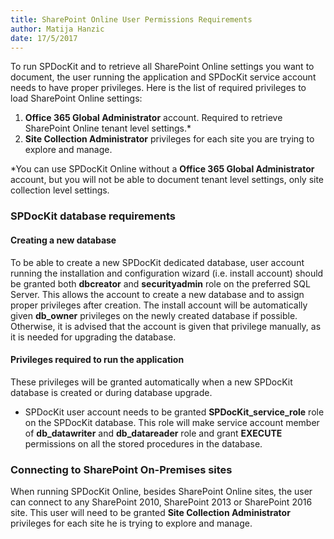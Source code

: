 ```yaml
---  
title: SharePoint Online User Permissions Requirements
author: Matija Hanzic  
date: 17/5/2017  
--- 
```

To run SPDocKit and to retrieve all SharePoint Online settings you want to document, the user running the application and SPDocKit service account needs to have proper privileges. Here is the list of required privileges to load SharePoint Online settings:

1. __Office 365 Global Administrator__ account. Required to retrieve SharePoint Online tenant level settings.*
2. __Site Collection Administrator__ privileges for each site you are trying to explore and manage.

*You can use SPDocKit Online without a __Office 365 Global Administrator__ account, but you will not be able to document tenant level settings, only site collection level settings.
    
### SPDocKit database requirements

#### Creating a new database

To be able to create a new SPDocKit dedicated database, user account running the installation and configuration wizard (i.e. install account) should be granted both __dbcreator__ and __securityadmin__ role on the preferred SQL Server. This allows the account to create a new database and to assign proper privileges after creation. The install account will be automatically given __db_owner__ privileges on the newly created database if possible. Otherwise, it is advised that the account is given that privilege manually, as it is needed for upgrading the database.

#### Privileges required to run the application

These privileges will be granted automatically when a new SPDocKit database is created or during database upgrade.

* SPDocKit user account needs to be granted __SPDocKit_service_role__ role on the SPDocKit database. This role will make service account member of __db_datawriter__ and __db_datareader__ role and grant __EXECUTE__ permissions on all the stored procedures in the database.

### Connecting to SharePoint On-Premises sites

When running SPDocKit Online, besides SharePoint Online sites, the user can connect to any SharePoint 2010, SharePoint 2013 or SharePoint 2016 site. This user will need to be granted __Site Collection Administrator__ privileges for each site he is trying to explore and manage. 